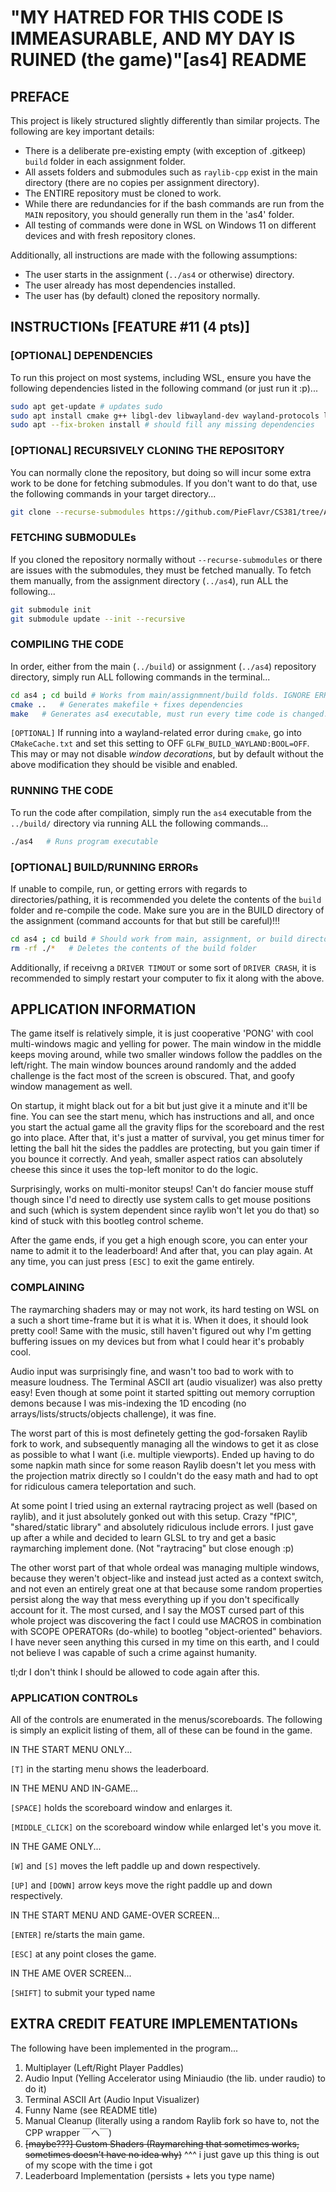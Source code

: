 # "MY HATRED FOR THIS CODE IS IMMEASURABLE, AND MY DAY IS RUINED (the game)"[as4] README

## PREFACE

This project is likely structured slightly differently than similar projects. The following are key important details:

* There is a deliberate pre-existing empty (with exception of .gitkeep) `build` folder in each assignment folder.
* All assets folders and submodules such as `raylib-cpp` exist in the main directory (there are no copies per assignment directory).
* The ENTIRE repository must be cloned to work.
* While there are redundancies for if the bash commands are run from the `MAIN` repository, you should generally run them in the 'as4' folder.
* All testing of commands were done in WSL on Windows 11 on different devices and with fresh repository clones.

Additionally, all instructions are made with the following assumptions:

* The user starts in the assignment (`../as4` or otherwise) directory.
* The user already has most dependencies installed.
* The user has (by default) cloned the repository normally.

## INSTRUCTIONs [FEATURE \#11 (4 pts)]

### [OPTIONAL] DEPENDENCIES

To run this project on most systems, including WSL, ensure you have the following dependencies listed in the following command (or just run it :p)...

```bash
sudo apt get-update # updates sudo
sudo apt install cmake g++ libgl-dev libwayland-dev wayland-protocols libxrandr-dev pkg-config libxkbcommon-dev libxinerama-dev libxcursor-dev libxi-dev mesa-utils build-essential cmake xorg-dev pulseaudio
sudo apt --fix-broken install # should fill any missing dependencies
```

### [OPTIONAL] RECURSIVELY CLONING THE REPOSITORY

You can normally clone the repository, but doing so will incur some extra work to be done for fetching submodules. If you don't want to do that, use the following commands in your target directory...

```bash
git clone --recurse-submodules https://github.com/PieFlavr/CS381/tree/AS4_EXPERIMENTAL
```

### FETCHING SUBMODULEs

If you cloned the repository normally without `--recurse-submodules` or there are issues with the submodules, they must be fetched manually.
To fetch them manually, from the assignment directory (`../as4`), run ALL the following...

```bash
git submodule init 
git submodule update --init --recursive 
```

### COMPILING THE CODE

In order, either from the main (`../build`) or assignment (`../as4`) repository directory, simply run ALL following commands in the terminal...

```bash
cd as4 ; cd build # Works from main/assignmnent/build folds. IGNORE ERRORS FROM THIS!!!
cmake ..   # Generates makefile + fixes dependencies
make   # Generates as4 executable, must run every time code is changed.
```

`[OPTIONAL]` If running into a wayland-related error during `cmake`, go into `CMakeCache.txt` and set this setting to OFF `GLFW_BUILD_WAYLAND:BOOL=OFF`.
This may or may not disable *window decorations*, but by default without the above modification they should be visible and enabled.

### RUNNING THE CODE

To run the code after compilation, simply run the `as4` executable from the `../build/` directory via running ALL the following commands...

```bash
./as4   # Runs program executable
```

### [OPTIONAL] BUILD/RUNNING ERRORs

If unable to compile, run, or getting errors with regards to directories/pathing, it is recommended you delete the contents of the `build` folder and re-compile the code. Make sure you are in the BUILD directory of the assignment (command accounts for that but still be careful)!!!

```bash
cd as4 ; cd build # Should work from main, assignment, or build directory... IGNORE ERRORS FROM THIS (accounts for being in either main/assignment/build directory)
rm -rf ./*   # Deletes the contents of the build folder
```

Additionally, if receivng a `DRIVER TIMOUT` or some sort of `DRIVER CRASH`, it is recommended to simply restart your computer to fix it along with the above.

## APPLICATION INFORMATION

The game itself is relatively simple, it is just cooperative 'PONG' with cool multi-windows magic and yelling for power. The main window in the middle keeps moving around, while two smaller windows follow the paddles on the left/right. The main window bounces around randomly and the added challenge is the fact most of the screen is obscured. That, and goofy window management as well.

On startup, it might black out for a bit but just give it a minute and it'll be fine. You can see the start menu, which has instructions and all, and once you start the actual game all the gravity flips for the scoreboard and the rest go into place. After that, it's just a matter of survival, you get minus timer for letting the ball hit the sides the paddles are protecting, but you gain timer if you bounce it correctly. And yeah, smaller aspect ratios can absolutely cheese this since it uses the top-left monitor to do the logic.

Surprisingly, works on multi-monitor steups! Can't do fancier mouse stuff though since I'd need to directly use system calls to get mouse positions and such (which is system dependent since raylib won't let you do that) so kind of stuck with this bootleg control scheme.

After the game ends, if you get a high enough score, you can enter your name to admit it to the leaderboard! And after that, you can play again. At any time, you can just press `[ESC]` to exit the game entirely.

### COMPLAINING

The raymarching shaders may or may not work, its hard testing on WSL on a such a short time-frame but it is what it is. When it does, it should look pretty cool! Same with the music, still haven't figured out why I'm getting buffering issues on my devices but from what I could hear it's probably cool.

Audio input was surprisingly fine, and wasn't too bad to work with to measure loudness. The Terminal ASCII art (audio visualizer) was also pretty easy! Even though at some point it started spitting out memory corruption demons because I was mis-indexing the 1D encoding (no arrays/lists/structs/objects challenge), it was fine.

The worst part of this is most definetely getting the god-forsaken Raylib fork to work, and subsequently managing all the windows to get it as close as possible to what I want (i.e. multiple viewports). Ended up having to do some napkin math since for some reason Raylib doesn't let you mess with the projection matrix directly so I couldn't do the easy math and had to opt for ridiculous camera teleportation and such.

At some point I tried using an external raytracing project as well (based on raylib), and it just absolutely gonked out with this setup. Crazy "fPIC", "shared/static library" and absolutely ridiculous include errors. I just gave up after a while and decided to learn GLSL to try and get a basic raymarching implement done. (Not "raytracing" but close enough :p)

The other worst part of that whole ordeal was managing multiple windows, because they weren't object-like and instead just acted as a context switch, and not even an entirely great one at that because some random properties persist along the way that mess everything up if you don't specifically account for it. The most cursed, and I say the MOST cursed part of this whole project was discovering the fact I could use MACROS in combination with SCOPE OPERATORs (do-while) to bootleg "object-oriented" behaviors. I have never seen anything this cursed in my time on this earth, and I could not believe I was capable of such a crime against humanity.

tl;dr I don't think I should be allowed to code again after this.

### APPLICATION CONTROLs

All of the controls are enumerated in the menus/scoreboards. The following is simply an explicit listing of them, all of these can be found in the game. 

IN THE START MENU ONLY...

`[T]` in the starting menu shows the leaderboard.

IN THE MENU AND IN-GAME...

`[SPACE]` holds the scoreboard window and enlarges it.

`[MIDDLE_CLICK]` on the scoreboard window while enlarged let's you move it.

IN THE GAME ONLY...

`[W]` and `[S]` moves the left paddle up and down respectively.

`[UP]` and `[DOWN]` arrow keys move the right paddle up and down respectively.

IN THE START MENU AND GAME-OVER SCREEN...

`[ENTER]` re/starts the main game.

`[ESC]` at any point closes the game.

IN THE AME OVER SCREEN...

`[SHIFT]` to submit your typed name

## EXTRA CREDIT FEATURE IMPLEMENTATIONs

The following have been implemented in the program...

1) Multiplayer (Left/Right Player Paddles)
2) Audio Input (Yelling Accelerator using Miniaudio (the lib. under raudio) to do it)
3) Terminal ASCII Art (Audio Input Visualizer)
4) Funny Name (see README title)
5) Manual Cleanup (literally using a random Raylib fork so have to, not the CPP wrapper ￣へ￣)
6) ~~[maybe???] Custom Shaders (Raymarching that sometimes works, sometimes doesn't have no idea why)~~
^^^ i just gave up this thing is out of my scope with the time i got
7) Leaderboard Implementation (persists + lets you type name)
